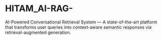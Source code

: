 # HITAM_AI-RAG-
AI-Powered Conversational Retrieval System — A state-of-the-art platform that transforms user queries into context-aware semantic responses via retrieval-augmented generation.
